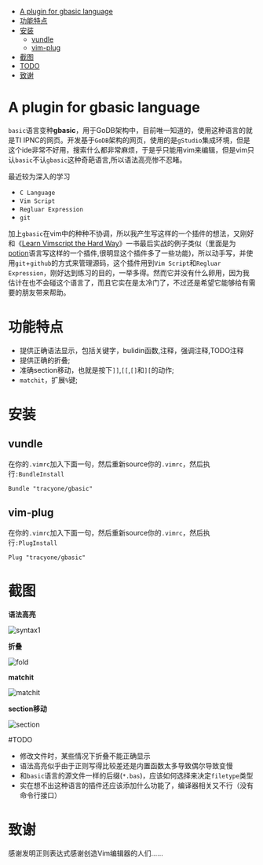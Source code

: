 
- [A plugin for gbasic language](#A_plugin_for_gbasic_language)
- [功能特点](#功能特点)
- [安装](#安装)
	- [vundle](#vundle)
	- [vim-plug](#vim-plug)
- [截图](#截图)
- [TODO](#todo)
- [致谢](#致谢)

# A plugin for gbasic language

`basic`语言变种**gbasic**，用于GoDB架构中，目前唯一知道的，使用这种语言的就是TI IPNC的网页。开发基于`GoDB`架构的网页，使用的是`gStudio`集成环境，但是这个ide非常不好用，搜索什么都非常麻烦，于是乎只能用vim来编辑，但是vim只认`basic`不认`gbasic`这种奇葩语言,所以语法高亮惨不忍睹。

最近较为深入的学习
- `C Language`
- `Vim Script`
- `Regluar Expression`
- `git`

加上`gbasic`在vim中的种种不协调，所以我产生写这样的一个插件的想法，又刚好和《[Learn Vimscript the Hard Way](https://leanpub.com/learnvimscriptthehardway)》一书最后实战的例子类似（里面是为[potion](https://github.com/perl11/potion)语言写这样的一个插件,很明显这个插件多了一些功能)，所以动手写，并使用`git`+`github`的方式来管理源码，这个插件用到`Vim Script`和`Regluar Expression`，刚好达到练习的目的，一举多得。然而它并没有什么卵用，因为我估计在也不会碰这个语言了，而且它实在是太冷门了，不过还是希望它能够给有需要的朋友带来帮助。

# 功能特点

- 提供正确语法显示，包括关键字，bulidin函数,注释，强调注释,TODO注释
- 提供正确的折叠;
- 准确section移动，也就是按下`]]`,`[[`,`[]`和`][`的动作;
- `matchit`，扩展`%`键;

# 安装

## vundle

在你的`.vimrc`加入下面一句，然后重新source你的`.vimrc`，然后执行`:BundleInstall`

```vim
Bundle "tracyone/gbasic"
```

## vim-plug

在你的`.vimrc`加入下面一句，然后重新source你的`.vimrc`，然后执行`:PlugInstall`

```vim
Plug "tracyone/gbasic"
```

# 截图

**语法高亮**

![syntax1](https://cloud.githubusercontent.com/assets/4246425/7880998/4856d2de-0631-11e5-96a2-6bc1871f90c4.png)

**折叠**

![fold](https://cloud.githubusercontent.com/assets/4246425/7881044/a489fa72-0631-11e5-81b9-5cc1d929f9e7.png)

**matchit**

![matchit](https://cloud.githubusercontent.com/assets/4246425/7881178/ba9d973c-0632-11e5-8171-d47751decb43.gif)

**section移动**

![section](https://cloud.githubusercontent.com/assets/4246425/7881242/6c02a0bc-0633-11e5-8fbf-df9d1f422dfb.gif)

#TODO

- 修改文件时，某些情况下折叠不能正确显示
- 语法高亮似乎由于正则写得比较差还是内置函数太多导致偶尔导致变慢
- 和`basic`语言的源文件一样的后缀(`*.bas`)，应该如何选择来决定`filetype`类型
- 实在想不出这种语言的插件还应该添加什么功能了，编译器相关又不行（没有命令行接口）

# 致谢

感谢发明正则表达式感谢创造Vim编辑器的人们......








